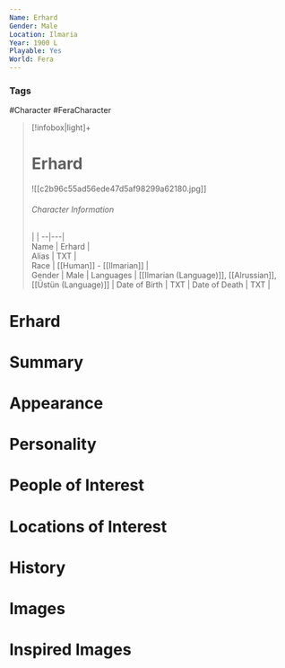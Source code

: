 ```yaml
---
Name: Erhard  
Gender: Male
Location: Ilmaria
Year: 1900 L
Playable: Yes
World: Fera
---
```


### Tags
#Character #FeraCharacter 

> [!infobox|light]+  
> # Erhard  
> ![[c2b96c55ad56ede47d5af98299a62180.jpg]]
> ###### Character Information
>  |   |
> --|---|  
> Name | Erhard |  
> Alias | TXT |  
> Race | [[Human]] - [[Ilmarian]] |  
> Gender | Male |
> Languages | [[Ilmarian (Language)]], [[Alrussian]], [[Üstün (Language)]] |
> Date of Birth | TXT |
> Date of Death | TXT |

# Erhard

# Summary

# Appearance

# Personality

# People of Interest

# Locations of Interest

# History

# Images

# Inspired Images
